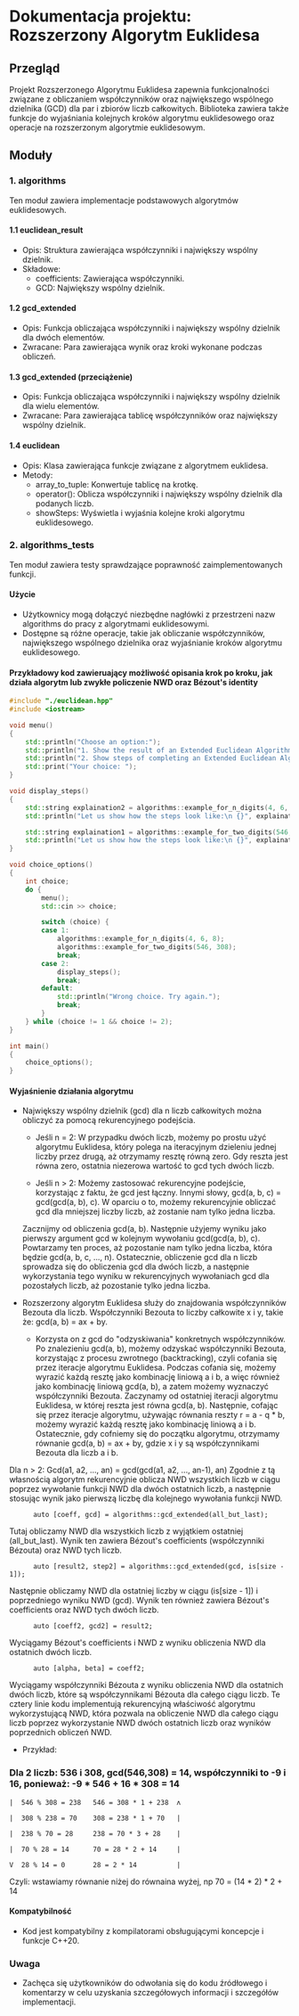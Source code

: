# Dokumentacja projektu: Rozszerzony Algorytm Euklidesa

## Przegląd

Projekt Rozszerzonego Algorytmu Euklidesa zapewnia funkcjonalności związane z
obliczaniem współczynników oraz największego wspólnego dzielnika (GCD) dla par i zbiorów liczb całkowitych.
Biblioteka zawiera także funkcje do wyjaśniania kolejnych kroków algorytmu euklidesowego
oraz operacje na rozszerzonym algorytmie euklidesowym.

## Moduły

### 1. algorithms

Ten moduł zawiera implementacje podstawowych algorytmów euklidesowych.

#### 1.1 euclidean_result

- Opis: Struktura zawierająca współczynniki i największy wspólny dzielnik.
- Składowe:
  - coefficients: Zawierająca współczynniki.
  - GCD: Największy wspólny dzielnik.

#### 1.2 gcd_extended

- Opis: Funkcja obliczająca współczynniki i największy wspólny dzielnik dla dwóch elementów.
- Zwracane: Para zawierająca wynik oraz kroki wykonane podczas obliczeń.

#### 1.3 gcd_extended (przeciążenie)

- Opis: Funkcja obliczająca współczynniki i największy wspólny dzielnik dla wielu elementów.
- Zwracane: Para zawierająca tablicę współczynników oraz największy wspólny dzielnik.

#### 1.4 euclidean

- Opis: Klasa zawierająca funkcje związane z algorytmem euklidesa.
- Metody:
  - array_to_tuple: Konwertuje tablicę na krotkę.
  - operator(): Oblicza współczynniki i największy wspólny dzielnik dla podanych liczb.
  - showSteps: Wyświetla i wyjaśnia kolejne kroki algorytmu euklidesowego.

### 2. algorithms_tests

Ten moduł zawiera testy sprawdzające poprawność zaimplementowanych funkcji.

#### Użycie

- Użytkownicy mogą dołączyć niezbędne nagłówki z przestrzeni nazw algorithms do pracy z algorytmami euklidesowymi.
- Dostępne są różne operacje, takie jak obliczanie współczynników, największego wspólnego dzielnika oraz wyjaśnianie kroków algorytmu euklidesowego.

#### Przykładowy kod zawieruający możliwość opisania krok po kroku, jak działa algorytm lub zwykłe policzenie NWD oraz Bézout's identity
```cpp
#include "./euclidean.hpp"
#include <iostream>

void menu()
{
    std::println("Choose an option:");
    std::println("1. Show the result of an Extended Euclidean Algorithm.");
    std::println("2. Show steps of completing an Extended Euclidean Algorithm.");
    std::print("Your choice: ");
}

void display_steps()
{
    std::string explaination2 = algorithms::example_for_n_digits(4, 6, 8);
    std::println("Let us show how the steps look like:\n {}", explaination2);

    std::string explaination1 = algorithms::example_for_two_digits(546, 308);
    std::println("Let us show how the steps look like:\n {}", explaination1);
}

void choice_options()
{
    int choice;
    do {
        menu();
        std::cin >> choice;

        switch (choice) {
        case 1:
            algorithms::example_for_n_digits(4, 6, 8);
            algorithms::example_for_two_digits(546, 308);
            break;
        case 2:
            display_steps();
            break;
        default:
            std::println("Wrong choice. Try again.");
            break;
        }
    } while (choice != 1 && choice != 2);
}

int main()
{
    choice_options();
}
```

#### Wyjaśnienie działania algorytmu

- Największy wspólny dzielnik (gcd) dla n liczb całkowitych można obliczyć za pomocą rekurencyjnego podejścia.

    - Jeśli n = 2: W przypadku dwóch liczb, możemy po prostu użyć algorytmu Euklidesa, który polega na iteracyjnym dzieleniu jednej liczby przez drugą,
      aż otrzymamy resztę równą zero. Gdy reszta jest równa zero, ostatnia niezerowa wartość to gcd tych dwóch liczb.

    - Jeśli n > 2: Możemy zastosować rekurencyjne podejście, korzystając z faktu, że gcd jest łączny. Innymi słowy, gcd(a, b, c) = gcd(gcd(a, b), c).
      W oparciu o to, możemy rekurencyjnie obliczać gcd dla mniejszej liczby liczb, aż zostanie nam tylko jedna liczba.

    Zacznijmy od obliczenia gcd(a, b).
    Następnie użyjemy wyniku jako pierwszy argument gcd w kolejnym wywołaniu gcd(gcd(a, b), c).
    Powtarzamy ten proces, aż pozostanie nam tylko jedna liczba, która będzie gcd(a, b, c, ..., n).
    Ostatecznie, obliczenie gcd dla n liczb sprowadza się do obliczenia gcd dla dwóch liczb, a następnie wykorzystania tego wyniku w rekurencyjnych
    wywołaniach gcd dla pozostałych liczb, aż pozostanie tylko jedna liczba. 

- Rozszerzony algorytm Euklidesa służy do znajdowania współczynników Bezouta dla liczb. Współczynniki Bezouta to liczby całkowite x i y, takie że: gcd(a, b) = ax + by.

    - Korzysta on z gcd do "odzyskiwania" konkretnych współczynników. Po znalezieniu gcd(a, b), możemy odzyskać współczynniki Bezouta, korzystając
      z procesu zwrotnego (backtracking), czyli cofania się przez iteracje algorytmu Euklidesa. Podczas cofania się, możemy wyrazić każdą resztę
      jako kombinację liniową a i b, a więc również jako kombinację liniową gcd(a, b), a zatem możemy wyznaczyć współczynniki Bezouta. Zaczynamy od
      ostatniej iteracji algorytmu Euklidesa, w której reszta jest równa gcd(a, b). Następnie, cofając się przez iteracje algorytmu, używając
      równania reszty r = a - q * b, możemy wyrazić każdą resztę jako kombinację liniową a i b. Ostatecznie, gdy cofniemy się do początku algorytmu,
      otrzymamy równanie gcd(a, b) = ax + by, gdzie x i y są współczynnikami Bezouta dla liczb a i b.

 Dla n > 2:
 Gcd(a1, a2, ..., an) = gcd(gcd(a1, a2, ..., an-1), an)
 Zgodnie z tą własnością algorytm rekurencyjnie oblicza NWD wszystkich liczb w ciągu poprzez wywołanie funkcji NWD dla dwóch ostatnich liczb,
 a następnie stosując wynik jako pierwszą liczbę dla kolejnego wywołania funkcji NWD. 
```
      auto [coeff, gcd] = algorithms::gcd_extended(all_but_last);
```
   Tutaj obliczamy NWD dla wszystkich liczb z wyjątkiem ostatniej (all_but_last). Wynik ten zawiera Bézout's coefficients (współczynniki Bézouta)
   oraz NWD tych liczb.
```    
      auto [result2, step2] = algorithms::gcd_extended(gcd, is[size - 1]);
```
   Następnie obliczamy NWD dla ostatniej liczby w ciągu (is[size - 1]) i poprzedniego wyniku NWD (gcd). Wynik ten również zawiera Bézout's
      coefficients oraz NWD tych dwóch liczb.
```
      auto [coeff2, gcd2] = result2;
```

   Wyciągamy Bézout's coefficients i NWD z wyniku obliczenia NWD dla ostatnich dwóch liczb.

```
      auto [alpha, beta] = coeff2;
```

   Wyciągamy współczynniki Bézouta z wyniku obliczenia NWD dla ostatnich dwóch liczb, które są współczynnikami Bézouta dla całego ciągu liczb.
      Te cztery linie kodu implementują rekurencyjną właściwość algorytmu wykorzystującą NWD, która pozwala na obliczenie NWD dla całego ciągu liczb poprzez wykorzystanie NWD dwóch ostatnich liczb oraz wyników poprzednich obliczeń NWD.


- Przykład:

###  Dla 2 liczb: 536 i 308, gcd(546,308) = 14, współczynniki to -9 i 16, ponieważ: -9 * 546 + 16 * 308 = 14

    |  546 % 308 = 238   546 = 308 * 1 + 238  ʌ

    |  308 % 238 = 70    308 = 238 * 1 + 70   |

    |  238 % 70 = 28     238 = 70 * 3 + 28    |

    |  70 % 28 = 14      70 = 28 * 2 + 14     |

    V  28 % 14 = 0       28 = 2 * 14          |

   Czyli: wstawiamy równanie niżej do równaina wyżej, np 70 = (14 * 2) * 2 + 14

#### Kompatybilność
* Kod jest kompatybilny z kompilatorami obsługującymi koncepcje i 
funkcje C++20.

### Uwaga
* Zachęca się użytkowników do odwołania się do kodu źródłowego i 
komentarzy w celu uzyskania szczegółowych informacji i szczegółów 
implementacji.